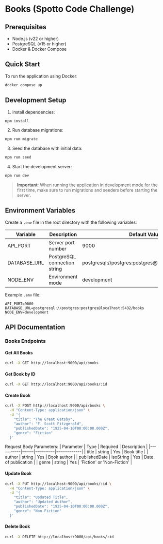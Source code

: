# Books (Spotto Code Challenge)

## Prerequisites

- Node.js (v22 or higher)
- PostgreSQL (v15 or higher)
- Docker & Docker Compose

## Quick Start

To run the application using Docker:

```bash
docker compose up
```

## Development Setup

1. Install dependencies:
```bash
npm install
```

2. Run database migrations:
```bash
npm run migrate
```

3. Seed the database with initial data:
```bash
npm run seed
```

4. Start the development server:
```bash
npm run dev
```

> **Important**: When running the application in development mode for the first time, make sure to run migrations and seeders before starting the server.

## Environment Variables

Create a `.env` file in the root directory with the following variables:

| Variable | Description | Default Value |
|----------|-------------|---------------|
| API_PORT | Server port number | 9000 |
| DATABASE_URL | PostgreSQL connection string | postgresql://postgres:postgres@localhost:5432/books |
| NODE_ENV | Environment mode | development |

Example `.env` file:
```env
API_PORT=9000
DATABASE_URL=postgresql://postgres:postgres@localhost:5432/books
NODE_ENV=development
```

## API Documentation

### Books Endpoints

#### Get All Books
```bash
curl -X GET http://localhost:9000/api/books
```

#### Get Book by ID
```bash
curl -X GET http://localhost:9000/api/books/:id
```

#### Create Book
```bash
curl -X POST http://localhost:9000/api/books \
  -H "Content-Type: application/json" \
  -d '{
    "title": "The Great Gatsby",
    "author": "F. Scott Fitzgerald",
    "publishedDate": "1925-04-10T00:00:00.000Z",
    "genre": "Fiction"
  }'
```

Request Body Parameters:
| Parameter | Type | Required | Description |
|-----------|------|----------|-------------|
| title | string | Yes | Book title |
| author | string | Yes | Book author |
| publishedDate | isoString | Yes | Date of publication |
| genre | string | Yes | 'Fiction' or 'Non-Fiction' |

#### Update Book
```bash
curl -X PUT http://localhost:9000/api/books/:id \
  -H "Content-Type: application/json" \
  -d '{
    "title": "Updated Title",
    "author": "Updated Author",
    "publishedDate": "1925-04-10T00:00:00.000Z",
    "genre": "Non-Fiction"
  }'
```

#### Delete Book
```bash
curl -X DELETE http://localhost:9000/api/books/:id
```
